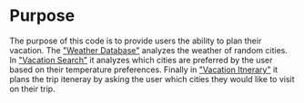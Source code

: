 # Purpose
The purpose of this code is to provide users the ability to plan their vacation. The ["Weather Database"](https://github.com/evanbruno617/World_Weather_Analysis/tree/main/Weather_Database) analyzes the weather of random cities. In ["Vacation Search"](https://github.com/evanbruno617/World_Weather_Analysis/tree/main/Vacation_Search) it analyzes which cities are preferred by the user based on their temperature preferences. Finally in ["Vacation Itnerary"](https://github.com/evanbruno617/World_Weather_Analysis/tree/main/Vacation_Itinerary) it plans the trip iteneray by asking the user which cities they would like to visit on their trip. 
